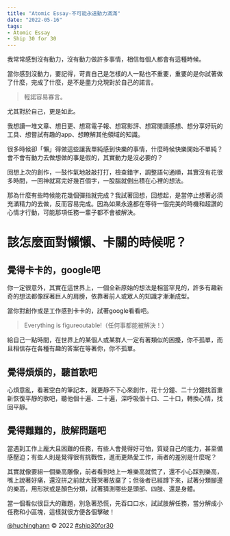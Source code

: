 ```yaml
---
title: "Atomic Essay-不可能永遠動力滿滿"
date: "2022-05-16"
tags: 
- Atomic Essay
- Ship 30 for 30
---
```


我常常感到沒有動力，沒有動力做許多事情，相信每個人都會有這種時候。

當你感到沒動力，要記得，苛責自己是怎樣的人一點也不重要，重要的是你試著做了什麼，完成了什麼，是不是盡力兌現對於自己的諾言。

> 輕諾容易寡言。

尤其對於自己，更是如此。

我想讀一堆文章、想日更、想寫電子報、想寫影評、想寫閱讀感想、想分享好玩的工具、想嘗試有趣的app、想瞭解其他領域的知識。

很多時候卻「懶」得做這些讓我單純感到快樂的事情，什麼時候快樂開始不單純？會不會有動力去做想做的事是假的，其實動力是沒必要的？

回想上次的創作，一鼓作氣地敲敲打打，檢查錯字，調整語句通順，其實沒有花很多時間，一回神就寫完好幾百個字，一股腦就倒出積在心裡的想法。

那為什麼有些時候能花幾個彈指就完成？我試著回想，回想起，是當停止想著必須充滿精力的去做，反而容易完成。因為如果永遠都在等待一個完美的時機和超讚的心情才行動，可能那項任務一輩子都不會被解決。

# 該怎麼面對懶懶、卡關的時候呢？

## **覺得卡卡的，google吧**

你一定很意外，其實在這世界上，一個全新原始的想法是相當罕見的，許多有趣新奇的想法都像踩著巨人的肩膀，依靠著前人或眾人的知識才漸漸成型。

當你對創作或是工作感到卡卡的，試著google看看吧。

> Everything is figureoutable!（任何事都能被解決！）

給自己一點時間，在世界上的某個人或某群人一定有著類似的困擾，你不孤單，而且相信存在各種有趣的答案在等著你，你不孤單。

## **覺得煩煩的，聽首歌吧**

心煩意亂，看著空白的筆記本，就更靜不下心來創作，花十分鐘、二十分鐘找首重新恢復平靜的歌吧，聽他個十遍、二十遍，深呼吸個十口、二十口，轉換心情，找回平靜。

## **覺得難難的，肢解問題吧**

當遇到工作上龐大且困難的任務，有些人會覺得好可怕，質疑自己的能力，甚至備感壓迫；有些人則是覺得很有挑戰性，進而更熱愛工作，兩者的差別是什麼呢？

其實就像要組一個樂高雕像，前者看到地上一堆樂高就慌了，還不小心踩到樂高，嘴上說著好痛，還沒拼之前就大聲哭著放棄了；但後者已經蹲下來，試著分類腳邊的樂高，用形狀或是顏色分類，試著猜測哪些是頭部、四肢、還是身體。

當一個看似很巨大的難題，別急著恐慌，先吞口口水，試試肢解任務，當分解成小任務和小區塊，這樣就很方便各個擊破！

[@huchinghann](https://www.huchinghann.com/) © 2022 [#ship30for30](https://twitter.com/hashtag/ship30for30)